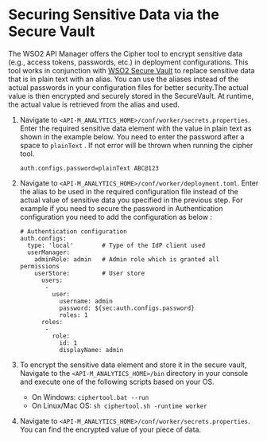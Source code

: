 # Securing Sensitive Data via the Secure Vault

The WSO2 API Manager offers the Cipher tool to encrypt sensitive data (e.g., access tokens, passwords, etc.) in deployment configurations. This tool works in conjunction with [WSO2 Secure Vault](https://github.com/wso2/carbon-secvault/blob/master/README.md) to replace sensitive data that is in plain text with an alias. 
You can use the aliases instead of the actual passwords in your configuration files for better security.The actual value is then encrypted and securely stored in the SecureVault. At runtime, the actual value is retrieved from the alias and used. 

1. Navigate to `<API-M_ANALYTICS_HOME>/conf/worker/secrets.properties`. Enter the required sensitive data element with the value in plain text as shown in the example below. 
You need to enter the password after a space to `plainText` . If not error will be thrown when running the cipher tool.

    ```
    auth.configs.password=plainText ABC@123
    ```
              
2. Navigate to `<API-M_ANALYTICS_HOME>/conf/worker/deployment.toml`. Enter the alias to be used in the required configuration file instead of the actual value of sensitive data you specified in the previous step. 
For example if you need to secure the password in Authentication configuration you need to add the configuration as below : 
    ```
    # Authentication configuration
    auth.configs:
      type: 'local'        # Type of the IdP client used
      userManager:
        adminRole: admin   # Admin role which is granted all permissions
        userStore:         # User store
          users:
           -
             user:
               username: admin
               password: ${sec:auth.configs.password}
               roles: 1
          roles:
           -
             role:
               id: 1
               displayName: admin
    ```

3. To encrypt the sensitive data element and store it in the secure vault, Navigate to the `<API-M_ANALYTICS_HOME>/bin` directory in your console and execute one of the following scripts based on your OS.
                                                                        
    - On Windows: `ciphertool.bat --run`
    - On Linux/Mac OS: `sh ciphertool.sh -runtime worker`

4. Navigate to `<API-M_ANALYTICS_HOME>/conf/worker/secrets.properties`. You can find the encrypted value of your piece of data.


